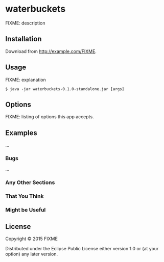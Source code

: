 # waterbuckets

FIXME: description

## Installation

Download from http://example.com/FIXME.

## Usage

FIXME: explanation

    $ java -jar waterbuckets-0.1.0-standalone.jar [args]

## Options

FIXME: listing of options this app accepts.

## Examples

...

### Bugs

...

### Any Other Sections
### That You Think
### Might be Useful

## License

Copyright © 2015 FIXME

Distributed under the Eclipse Public License either version 1.0 or (at
your option) any later version.
